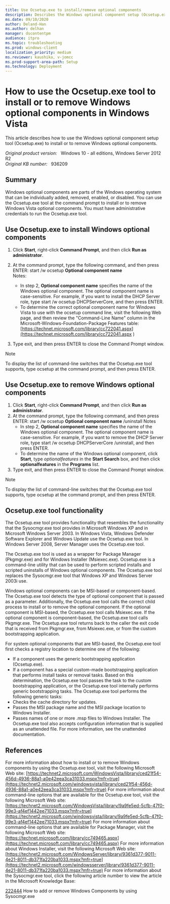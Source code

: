 ```yaml
---
title: Use Ocsetup.exe to install/remove optional components
description: Describes the Windows optional component setup (Ocsetup.exe) tool.
ms.date: 09/10/2020
author: Deland-Han
ms.author: delhan
manager: dscontentpm
audience: itpro
ms.topic: troubleshooting
ms.prod: windows-client
localization_priority: medium
ms.reviewer: kaushika, v-jomcc
ms.prod-support-area-path: Setup
ms.technology: Deployment
---
```

# How to use the Ocsetup.exe tool to install or to remove Windows optional components in Windows Vista

This article describes how to use the Windows optional component setup tool (Ocsetup.exe) to install or to remove Windows optional components.

_Original product version:_ &nbsp; Windows 10 - all editions, Windows Server 2012 R2  
_Original KB number:_ &nbsp; 936209

## Summary

Windows optional components are parts of the Windows operating system that can be individually added, removed, enabled, or disabled. You can use the Ocsetup.exe tool at the command prompt to install or to remove Windows Vista optional components. You must have administrative credentials to run the Ocsetup.exe tool.

## Use Ocsetup.exe to install Windows optional components

1. Click **Start**, right-click **Command Prompt**, and then click **Run as administrator**.
2. At the command prompt, type the following command, and then press ENTER: start /w ocsetup **Optional component name**  
 Notes:
   - In step 2, **Optional component name** specifies the name of the Windows optional component. The optional component name is case-sensitive. For example, if you want to install the DHCP Server role, type start /w ocsetup DHCPServerCore, and then press ENTER.
   - To determine the correct optional component name for Windows Vista to use with the ocsetup command line, visit the following Web page, and then review the "Command-Line Name" column in the Microsoft-Windows-Foundation-Package Features table: [https://technet.microsoft.com/library/cc722041.aspx](https://technet.microsoft.com/library/cc722041.aspx ) 

3. Type exit, and then press ENTER to close the Command Prompt window.

> [!NOTE]
> To display the list of command-line switches that the Ocsetup.exe tool supports, type ocsetup at the command prompt, and then press ENTER.

## Use Ocsetup.exe to remove Windows optional components


1. Click **Start**, right-click **Command Prompt**, and then click **Run as administrator**.
2. At the command prompt, type the following command, and then press ENTER: start /w ocsetup **Optional component name** /uninstall 
 Notes 
   - In step 2, **Optional component name** specifies the name of the Windows optional component. The optional component name is case-sensitive. For example, if you want to remove the DHCP Server role, type start /w ocsetup DHCPServerCore /uninstall, and then press ENTER.
   - To determine the name of the Windows optional component, click **Start**, type *optionalfeatures* in the **Start Search** box, and then click **optionalfeatures** in the **Programs** list.
3. Type exit, and then press ENTER to close the Command Prompt window.

> [!NOTE]
> To display the list of command-line switches that the Ocsetup.exe tool supports, type ocsetup at the command prompt, and then press ENTER.

## Ocsetup.exe tool functionality

The Ocsetup.exe tool provides functionality that resembles the functionality that the Sysocmgr.exe tool provides in Microsoft Windows XP and in Microsoft Windows Server 2003. In Windows Vista, Windows Defender Software Explorer and Windows Update use the Ocsetup.exe tool. In Windows Server 2008, Server Manager uses the Ocsetup.exe tool.

The Ocsetup.exe tool is used as a wrapper for Package Manager (Pkgmgr.exe) and for Windows Installer (Msiexec.exe). Ocsetup.exe is a command-line utility that can be used to perform scripted installs and scripted uninstalls of Windows optional components. The Ocsetup.exe tool replaces the Sysocmgr.exe tool that Windows XP and Windows Server 2003i use.

Windows optional components can be MSI-based or component-based. The Ocsetup.exe tool detects the type of optional component that is passed as a parameter. Additionally, the Ocsetup.exe tool calls the correct child process to install or to remove the optional component. If the optional component is MSI-based, the Ocsetup.exe tool calls Msiexec.exe. If the optional component is component-based, the Ocsetup.exe tool calls Pkgmgr.exe. The Ocsetup.exe tool returns back to the caller the exit code that is received from Pkgmgr.exe, from Msiexec.exe, or from the custom bootstrapping application.

For system optional components that are MSI-based, the Ocsetup.exe tool first checks a registry location to determine one of the following:
- If a component uses the generic bootstrapping application (Ocsetup.exe).
- If a component has a special custom-made bootstrapping application that performs install tasks or removal tasks.
Based on this determination, the Ocsetup.exe tool passes the task to the custom bootstrapping application, or the Ocsetup.exe tool internally performs generic bootstrapping tasks. The Ocsetup.exe tool performs the following generic tasks:
- Checks the cache directory for updates.
- Passes the MSI package name and the MSI package location to Windows Installer.
- Passes names of one or more .msp files to Windows Installer. The Ocsetup.exe tool also accepts configuration information that is supplied as an unattended file. For more information, see the unattended documentation.

## References

For more information about how to install or to remove Windows components by using the Ocsetup.exe tool, visit the following Microsoft Web site: [https://technet2.microsoft.com/WindowsVista/library/ced21f54-456d-4936-88a1-a0e42eea3ca31033.mspx?mfr=true](https://technet2.microsoft.com/windowsvista/library/ced21f54-456d-4936-88a1-a0e42eea3ca31033.mspx?mfr=true) 
For more information about command-line options that are available for the Ocsetup.exe tool, visit the following Microsoft Web site: [https://technet2.microsoft.com/WindowsVista/library/9a9fe5ed-5cfb-47f0-99e3-af4ef1442ee71033.mspx?mfr=true](https://technet2.microsoft.com/windowsvista/library/9a9fe5ed-5cfb-47f0-99e3-af4ef1442ee71033.mspx?mfr=true) 
For more information about command-line options that are available for Package Manager, visit the following Microsoft Web site: [https://technet.microsoft.com/library/cc749465.aspx](https://technet.microsoft.com/library/cc749465.aspx) 
For more information about Windows Installer, visit the following Microsoft Web site: [https://technet2.microsoft.com/WindowsServer/library/9361d377-9011-4e21-8011-db371fa220ba1033.mspx?mfr=true](https://technet2.microsoft.com/windowsserver/library/9361d377-9011-4e21-8011-db371fa220ba1033.mspx?mfr=true) 
 For more information about the Sysocmgr.exe tool, click the following article number to view the article in the Microsoft Knowledge Base:

[222444](https://support.microsoft.com/help/222444) How to add or remove Windows Components by using Sysocmgr.exe
